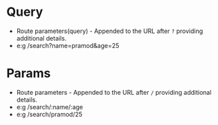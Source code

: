 # Query

- Route parameters(query) - Appended to the URL after `?` providing additional details.
- e:g /search?name=pramod&age=25

# Params

- Route parameters - Appended to the URL after `/` providing additional details.
- e:g /search/:name/:age
- e:g /search/pramod/25